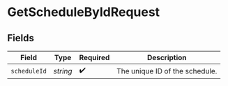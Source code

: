 # GetScheduleByIdRequest


## Fields

| Field                          | Type                           | Required                       | Description                    |
| ------------------------------ | ------------------------------ | ------------------------------ | ------------------------------ |
| `scheduleId`                   | *string*                       | :heavy_check_mark:             | The unique ID of the schedule. |